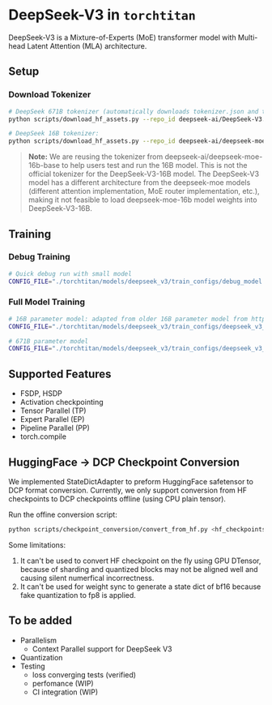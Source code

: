 # DeepSeek-V3 in `torchtitan`

DeepSeek-V3 is a Mixture-of-Experts (MoE) transformer model with Multi-head Latent Attention (MLA) architecture.

## Setup

### Download Tokenizer

```bash
# DeepSeek 671B tokenizer (automatically downloads tokenizer.json and tokenizer_config.json)
python scripts/download_hf_assets.py --repo_id deepseek-ai/DeepSeek-V3.1-Base --assets tokenizer
```

```bash
# DeepSeek 16B tokenizer:
python scripts/download_hf_assets.py --repo_id deepseek-ai/deepseek-moe-16b-base --assets tokenizer
```

> **Note:** We are reusing the tokenizer from deepseek-ai/deepseek-moe-16b-base to help users test and run the 16B model. This is not the official tokenizer for the DeepSeek-V3-16B model. The DeepSeek-V3 model has a different architecture from the deepseek-moe models (different attention implementation, MoE router implementation, etc.), making it not feasible to load deepseek-moe-16b model weights into DeepSeek-V3-16B.


## Training

### Debug Training

```bash
# Quick debug run with small model
CONFIG_FILE="./torchtitan/models/deepseek_v3/train_configs/debug_model.toml" ./run_train.sh
```

### Full Model Training

```bash
# 16B parameter model: adapted from older 16B parameter model from https://huggingface.co/deepseek-ai/deepseek-moe-16b-base
CONFIG_FILE="./torchtitan/models/deepseek_v3/train_configs/deepseek_v3_16b.toml" ./run_train.sh
```

```bash
# 671B parameter model
CONFIG_FILE="./torchtitan/models/deepseek_v3/train_configs/deepseek_v3_671b.toml" ./run_train.sh
```


## Supported Features
- FSDP, HSDP
- Activation checkpointing
- Tensor Parallel (TP)
- Expert Parallel (EP)
- Pipeline Parallel (PP)
- torch.compile


## HuggingFace -> DCP Checkpoint Conversion

We implemented StateDictAdapter to preform HuggingFace safetensor to DCP format conversion. Currently, we only support conversion from HF checkpoints to DCP checkpoints offline (using CPU plain tensor).

Run the offine conversion script:
```bash
python scripts/checkpoint_conversion/convert_from_hf.py <hf_checkpoints_dir> <dcp_output_dir> --model_name deepseek_v3 --model_flavor 671B
```

Some limitations:
1. It can't be used to convert HF checkpoint on the fly using GPU DTensor, because of sharding and quantized blocks may not be aligned well and causing silent numerfical incorrectness.
2. It can't be used for weight sync to generate a state dict of bf16 because fake quantization to fp8 is applied.

## To be added
- Parallelism
    - Context Parallel support for DeepSeek V3
- Quantization
- Testing
    - loss converging tests (verified)
    - perfomance (WIP)
    - CI integration (WIP)
